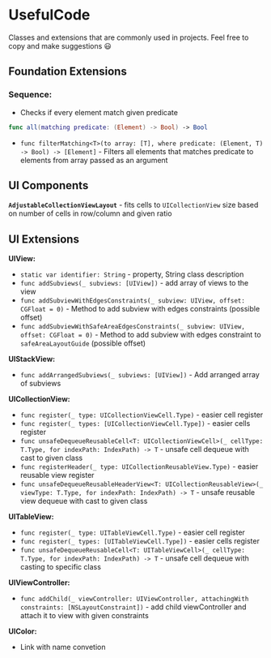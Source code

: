# UsefulCode
Classes and extensions that are commonly used in projects. Feel free to copy and make suggestions 😃

## Foundation Extensions

### Sequence: 
* Checks if every element match given predicate 
```swift 
func all(matching predicate: (Element) -> Bool) -> Bool
``` 

* `func filterMatching<T>(to array: [T], where predicate: (Element, T) -> Bool) -> [Element]` - Filters all elements that matches predicate to elements from array passed as an argument
## UI Components

**`AdjustableCollectionViewLayout`** - fits cells to `UICollectionView` size based on number of cells in row/column and given ratio

## UI Extensions

**UIView:**
* `static var identifier: String` - property, String class description
* `func addSubviews(_ subviews: [UIView])` - add array of views to the view
* `func addSubviewWithEdgesConstraints(_ subview: UIView, offset: CGFloat = 0)` - Method to add subview with edges constraints (possible offset)
* `func addSubviewWithSafeAreaEdgesConstraints(_ subview: UIView, offset: CGFloat = 0)` - Method to add subview with edges constraint to `safeAreaLayoutGuide` (possible offset)

**UIStackView:**
* `func addArrangedSubviews(_ subviews: [UIView])` - Add arranged array of subviews

**UICollectionView:**
* `func register(_ type: UICollectionViewCell.Type)` - easier cell register
* `func register(_ types: [UICollectionViewCell.Type])` - easier cells register
* `func unsafeDequeueReusableCell<T: UICollectionViewCell>(_ cellType: T.Type, for indexPath: IndexPath) -> T` - unsafe cell dequeue with cast to given class
* `func registerHeader(_ type: UICollectionReusableView.Type)` - easier reusable view register
* `func unsafeDequeueReusableHeaderView<T: UICollectionReusableView>(_ viewType: T.Type, for indexPath: IndexPath) -> T` - unsafe reusable view dequeue with cast to given class

**UITableView:**
* `func register(_ type: UITableViewCell.Type)` - easier cell register
* `func register(_ types: [UITableViewCell.Type])` - easier cells register
* `func unsafeDequeueReusableCell<T: UITableViewCell>(_ cellType: T.Type, for indexPath: IndexPath) -> T` - unsafe cell dequeue with casting to specific class

**UIViewController:**
* `func addChild(_ viewController: UIViewController, attachingWith constraints: [NSLayoutConstraint])` - add child viewController and attach it to view with given constraints

**UIColor:**
* Link with name convetion
